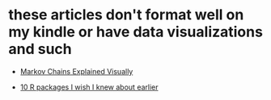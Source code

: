 # these articles don't format well on my kindle or have data visualizations and such


* [Markov Chains Explained Visually](http://setosa.io/ev/markov-chains/)

* [10 R packages I wish I knew about earlier](http://blog.yhat.com/posts/10-R-packages-I-wish-I-knew-about-earlier.html)

